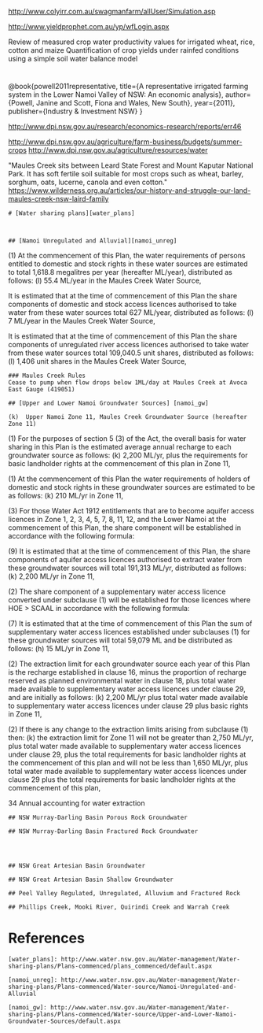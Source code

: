 

http://www.colyirr.com.au/swagmanfarm/allUser/Simulation.asp

http://www.yieldprophet.com.au/yp/wfLogin.aspx

Review of measured crop water productivity values for irrigated wheat, rice, cotton and maize
Quantification of crop yields under rainfed conditions using a simple soil water balance model

# 
@book{powell2011representative,
  title={A representative irrigated farming system in the Lower Namoi Valley of NSW: An economic analysis},
  author={Powell, Janine and Scott, Fiona and Wales, New South},
  year={2011},
  publisher={Industry \& Investment NSW}
}

http://www.dpi.nsw.gov.au/research/economics-research/reports/err46

http://www.dpi.nsw.gov.au/agriculture/farm-business/budgets/summer-crops
http://www.dpi.nsw.gov.au/agriculture/resources/water

"Maules Creek sits between Leard State Forest and Mount Kaputar National Park. It has soft fertile soil suitable for most crops such as wheat, barley, sorghum, oats, lucerne, canola and even cotton."
https://www.wilderness.org.au/articles/our-history-and-struggle-our-land-maules-creek-nsw-laird-family


	# [Water sharing plans][water_plans]



	## [Namoi Unregulated and Alluvial][namoi_unreg]

(1)  At the commencement of this Plan, the water requirements of persons entitled to domestic and stock rights in these water sources are estimated to total 1,618.8 megalitres per year (hereafter ML/year), distributed as follows:
(l)  55.4 ML/year in the Maules Creek Water Source,

It is estimated that at the time of commencement of this Plan the share components of domestic and stock access licences authorised to take water from these water sources total 627 ML/year, distributed as follows:
(l)  7 ML/year in the Maules Creek Water Source,

It is estimated that at the time of commencement of this Plan the share components of unregulated river access licences authorised to take water from these water sources total 109,040.5 unit shares, distributed as follows:
(l)  1,406 unit shares in the Maules Creek Water Source,

	### Maules Creek Rules
	Cease to pump when flow drops below 1ML/day at Maules Creek at Avoca East Gauge (419051)

    ## [Upper and Lower Namoi Groundwater Sources] [namoi_gw]
    
    (k)  Upper Namoi Zone 11, Maules Creek Groundwater Source (hereafter Zone 11)

   (1)  For the purposes of section 5 (3) of the Act, the overall basis for water sharing in this Plan is the estimated average annual recharge to each groundwater source as follows:
(k)  2,200 ML/yr, plus the requirements for basic landholder rights at the commencement of this plan in Zone 11,

(1)  At the commencement of this Plan the water requirements of holders of domestic and stock rights in these groundwater sources are estimated to be as follows:
(k)  210 ML/yr in Zone 11,

(3)  For those Water Act 1912 entitlements that are to become aquifer access licences in Zone 1, 2, 3, 4, 5, 7, 8, 11, 12, and the Lower Namoi at the commencement of this Plan, the share component will be established in accordance with the following formula:

(9)  It is estimated that at the time of commencement of this Plan, the share components of aquifer access licences authorised to extract water from these groundwater sources will total 191,313 ML/yr, distributed as follows:
(k)  2,200 ML/yr in Zone 11,

 (2) The share component of a supplementary water access licence converted under subclause (1) will be established for those licences where HOE > SCAAL in accordance with the following formula:

 (7)  It is estimated that at the time of commencement of this Plan the sum of supplementary water access licences established under subclauses (1) for these groundwater sources will total 59,079 ML and be distributed as follows:
 (h)  15 ML/yr in Zone 11,

 (2)  The extraction limit for each groundwater source each year of this Plan is the recharge established in clause 16, minus the proportion of recharge reserved as planned environmental water in clause 18, plus total water made available to supplementary water access licences under clause 29, and are initially as follows:
 (k)  2,200 ML/yr plus total water made available to supplementary water access licences under clause 29 plus basic rights in Zone 11,

(2)  If there is any change to the extraction limits arising from subclause (1) then:
 (k)  the extraction limit for Zone 11 will not be greater than 2,750 ML/yr, plus total water made available to supplementary water access licences under clause 29, plus the total requirements for basic landholder rights at the commencement of this plan and will not be less than 1,650 ML/yr, plus total water made available to supplementary water access licences under clause 29 plus the total requirements for basic landholder rights at the commencement of this plan,

34   Annual accounting for water extraction


	## NSW Murray-Darling Basin Porous Rock Groundwater

    ## NSW Murray-Darling Basin Fractured Rock Groundwater

  


	## NSW Great Artesian Basin Groundwater

	## NSW Great Artesian Basin Shallow Groundwater

	## Peel Valley Regulated, Unregulated, Alluvium and Fractured Rock

	## Phillips Creek, Mooki River, Quirindi Creek and Warrah Creek






# References

	[water_plans]: http://www.water.nsw.gov.au/Water-management/Water-sharing-plans/Plans-commenced/plans_commenced/default.aspx

	[namoi_unreg]: http://www.water.nsw.gov.au/Water-management/Water-sharing-plans/Plans-commenced/Water-source/Namoi-Unregulated-and-Alluvial

    [namoi_gw]: http://www.water.nsw.gov.au/Water-management/Water-sharing-plans/Plans-commenced/Water-source/Upper-and-Lower-Namoi-Groundwater-Sources/default.aspx